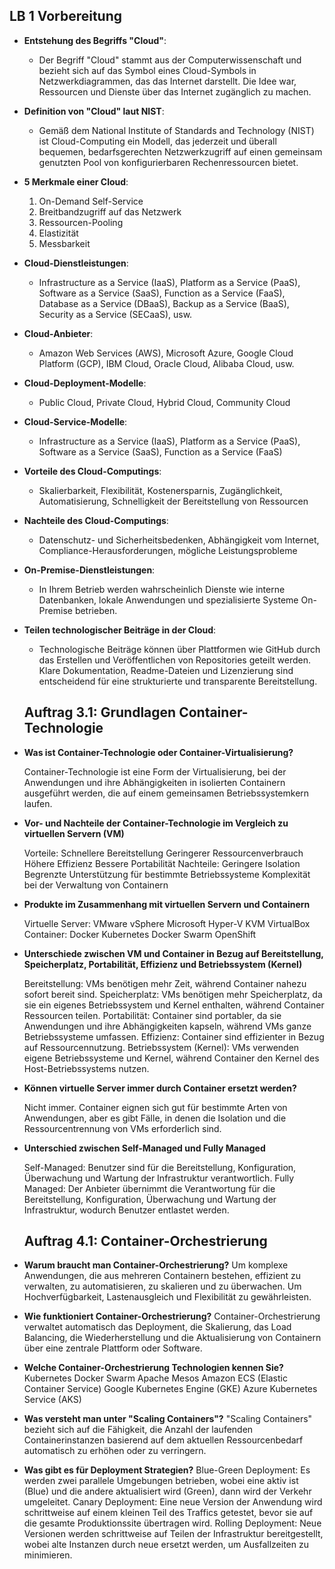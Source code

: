 ## LB 1 Vorbereitung


- **Entstehung des Begriffs "Cloud"**:
  - Der Begriff "Cloud" stammt aus der Computerwissenschaft und bezieht sich auf das Symbol eines Cloud-Symbols in Netzwerkdiagrammen, das das Internet darstellt. Die Idee war, Ressourcen und Dienste über das Internet zugänglich zu machen.

- **Definition von "Cloud" laut NIST**:
  - Gemäß dem National Institute of Standards and Technology (NIST) ist Cloud-Computing ein Modell, das jederzeit und überall bequemen, bedarfsgerechten Netzwerkzugriff auf einen gemeinsam genutzten Pool von konfigurierbaren Rechenressourcen bietet.

- **5 Merkmale einer Cloud**:
  1. On-Demand Self-Service
  2. Breitbandzugriff auf das Netzwerk
  3. Ressourcen-Pooling
  4. Elastizität
  5. Messbarkeit

- **Cloud-Dienstleistungen**:
  - Infrastructure as a Service (IaaS), Platform as a Service (PaaS), Software as a Service (SaaS), Function as a Service (FaaS), Database as a Service (DBaaS), Backup as a Service (BaaS), Security as a Service (SECaaS), usw.

- **Cloud-Anbieter**:
  - Amazon Web Services (AWS), Microsoft Azure, Google Cloud Platform (GCP), IBM Cloud, Oracle Cloud, Alibaba Cloud, usw.

- **Cloud-Deployment-Modelle**:
  - Public Cloud, Private Cloud, Hybrid Cloud, Community Cloud

- **Cloud-Service-Modelle**:
  - Infrastructure as a Service (IaaS), Platform as a Service (PaaS), Software as a Service (SaaS), Function as a Service (FaaS)

- **Vorteile des Cloud-Computings**:
  - Skalierbarkeit, Flexibilität, Kostenersparnis, Zugänglichkeit, Automatisierung, Schnelligkeit der Bereitstellung von Ressourcen

- **Nachteile des Cloud-Computings**:
  - Datenschutz- und Sicherheitsbedenken, Abhängigkeit vom Internet, Compliance-Herausforderungen, mögliche Leistungsprobleme

- **On-Premise-Dienstleistungen**:
  - In Ihrem Betrieb werden wahrscheinlich Dienste wie interne Datenbanken, lokale Anwendungen und spezialisierte Systeme On-Premise betrieben.

- **Teilen technologischer Beiträge in der Cloud**:
  - Technologische Beiträge können über Plattformen wie GitHub durch das Erstellen und Veröffentlichen von Repositories geteilt werden. Klare Dokumentation, Readme-Dateien und Lizenzierung sind entscheidend für eine strukturierte und transparente Bereitstellung.

  ## Auftrag 3.1: Grundlagen Container-Technologie


- **Was ist Container-Technologie oder Container-Virtualisierung?**

    Container-Technologie ist eine Form der Virtualisierung, bei der Anwendungen und ihre Abhängigkeiten in isolierten Containern ausgeführt werden, die auf einem gemeinsamen Betriebssystemkern laufen.

- **Vor- und Nachteile der Container-Technologie im Vergleich zu virtuellen Servern (VM)**

    Vorteile:
        Schnellere Bereitstellung
        Geringerer Ressourcenverbrauch
        Höhere Effizienz
        Bessere Portabilität
    Nachteile:
        Geringere Isolation
        Begrenzte Unterstützung für bestimmte Betriebssysteme
        Komplexität bei der Verwaltung von Containern

- **Produkte im Zusammenhang mit virtuellen Servern und Containern**

    Virtuelle Server:
        VMware vSphere
        Microsoft Hyper-V
        KVM
        VirtualBox
    Container:
        Docker
        Kubernetes
        Docker Swarm
        OpenShift

- **Unterschiede zwischen VM und Container in Bezug auf Bereitstellung, Speicherplatz, Portabilität, Effizienz und Betriebssystem (Kernel)**

    Bereitstellung: VMs benötigen mehr Zeit, während Container nahezu sofort bereit sind.
    Speicherplatz: VMs benötigen mehr Speicherplatz, da sie ein eigenes Betriebssystem und Kernel enthalten, während Container Ressourcen teilen.
    Portabilität: Container sind portabler, da sie Anwendungen und ihre Abhängigkeiten kapseln, während VMs ganze Betriebssysteme umfassen.
    Effizienz: Container sind effizienter in Bezug auf Ressourcennutzung.
    Betriebssystem (Kernel): VMs verwenden eigene Betriebssysteme und Kernel, während Container den Kernel des Host-Betriebssystems nutzen.

- **Können virtuelle Server immer durch Container ersetzt werden?**

    Nicht immer. Container eignen sich gut für bestimmte Arten von Anwendungen, aber es gibt Fälle, in denen die Isolation und die Ressourcentrennung von VMs erforderlich sind.

- **Unterschied zwischen Self-Managed und Fully Managed**

    Self-Managed: Benutzer sind für die Bereitstellung, Konfiguration, Überwachung und Wartung der Infrastruktur verantwortlich.
    Fully Managed: Der Anbieter übernimmt die Verantwortung für die Bereitstellung, Konfiguration, Überwachung und Wartung der Infrastruktur, wodurch Benutzer entlastet werden.

    ## Auftrag 4.1: Container-Orchestrierung

- **Warum braucht man Container-Orchestrierung?**
        Um komplexe Anwendungen, die aus mehreren Containern bestehen, effizient zu verwalten, zu automatisieren, zu skalieren und zu überwachen.
        Um Hochverfügbarkeit, Lastenausgleich und Flexibilität zu gewährleisten.

- **Wie funktioniert Container-Orchestrierung?**
        Container-Orchestrierung verwaltet automatisch das Deployment, die Skalierung, das Load Balancing, die Wiederherstellung und die Aktualisierung von Containern über eine zentrale Plattform oder Software.

- **Welche Container-Orchestrierung Technologien kennen Sie?**
        Kubernetes
        Docker Swarm
        Apache Mesos
        Amazon ECS (Elastic Container Service)
        Google Kubernetes Engine (GKE)
        Azure Kubernetes Service (AKS)

- **Was versteht man unter "Scaling Containers"?**
        "Scaling Containers" bezieht sich auf die Fähigkeit, die Anzahl der laufenden Containerinstanzen basierend auf dem aktuellen Ressourcenbedarf automatisch zu erhöhen oder zu verringern.

- **Was gibt es für Deployment Strategien?**
        Blue-Green Deployment: Es werden zwei parallele Umgebungen betrieben, wobei eine aktiv ist (Blue) und die andere aktualisiert wird (Green), dann wird der Verkehr umgeleitet.
        Canary Deployment: Eine neue Version der Anwendung wird schrittweise auf einem kleinen Teil des Traffics getestet, bevor sie auf die gesamte Produktionssite übertragen wird.
        Rolling Deployment: Neue Versionen werden schrittweise auf Teilen der Infrastruktur bereitgestellt, wobei alte Instanzen durch neue ersetzt werden, um Ausfallzeiten zu minimieren.

